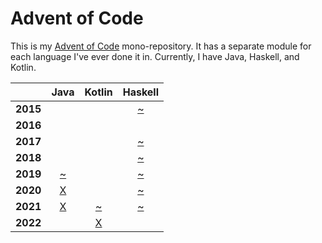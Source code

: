 # Advent of Code

This is my [Advent of Code](https://adventofcode.com/) mono-repository.
It has a separate module for each language I've ever done it in.
Currently, I have Java, Haskell, and Kotlin.

|          |                                    **Java**                                   |                                     **Kotlin**                                    |                               **Haskell**                              |
|:--------:|:-----------------------------------------------------------------------------:|:---------------------------------------------------------------------------------:|:----------------------------------------------------------------------:|
| **2015** |                                                                               |                                                                                   | [~](https://github.com/sarajuhosova/aoc/tree/main/haskell/src/AoC2015) |
| **2016** |                                                                               |                                                                                   |                                                                        |
| **2017** |                                                                               |                                                                                   | [~](https://github.com/sarajuhosova/aoc/tree/main/haskell/src/AoC2017) |
| **2018** |                                                                               |                                                                                   | [~](https://github.com/sarajuhosova/aoc/tree/main/haskell/src/AoC2018) |
| **2019** | [~](https://github.com/sarajuhosova/aoc/tree/main/java/src/main/java/aoc2019) |                                                                                   | [~](https://github.com/sarajuhosova/aoc/tree/main/haskell/src/AoC2019) |
| **2020** | [X](https://github.com/sarajuhosova/aoc/tree/main/java/src/main/java/aoc2020) |                                                                                   | [~](https://github.com/sarajuhosova/aoc/tree/main/haskell/src/AoC2020) |
| **2021** | [X](https://github.com/sarajuhosova/aoc/tree/main/java/src/main/java/aoc2021) | [~](https://github.com/sarajuhosova/aoc/tree/main/kotlin/src/main/kotlin/aoc2021) | [~](https://github.com/sarajuhosova/aoc/tree/main/haskell/src/AoC2021) |
| **2022** |                                                                               | [X](https://github.com/sarajuhosova/aoc/tree/main/kotlin/src/main/kotlin/aoc2022) |                                                                        |                                                                     |
